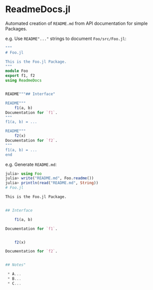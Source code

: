 # ReadmeDocs.jl

Automated creation of `README.md` from API documentation for simple Packages.

e.g. Use `README"..."` strings to document `Foo/src/Foo.jl`:

```julia
"""
# Foo.jl

This is the Foo.jl Package.
"""
module Foo
export f1, f2
using ReadmeDocs


README"""## Interface"

README"""
    f1(a, b)
Documentation for `f1`.
"""
f1(a, b) = ...

README"""
    f2(x)
Documentation for `f2`.
"""
f1(a, b) = ...
end
```

e.g. Generate `README.md`:

```julia
julia> using Foo
julia> write("README.md", Foo.readme())
julia> println(read("README.md", String))
# Foo.jl

This is the Foo.jl Package.


## Interface

    f1(a, b)

Documentation for `f1`.


    f2(x)

Documentation for `f2`.


## Notes"

 * A...
 * B...
 * C...
```

